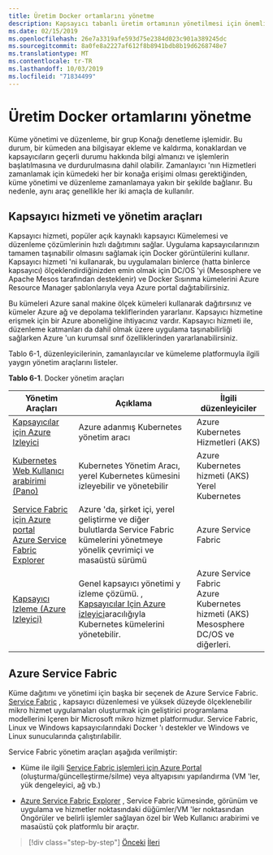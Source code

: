 ```yaml
---
title: Üretim Docker ortamlarını yönetme
description: Kapsayıcı tabanlı üretim ortamının yönetilmesi için önemli noktaları öğrenin.
ms.date: 02/15/2019
ms.openlocfilehash: 26e7a3319afe593d75e2384d023c901a389245dc
ms.sourcegitcommit: 8a0fe8a2227af612f8b8941bdb8b19d6268748e7
ms.translationtype: MT
ms.contentlocale: tr-TR
ms.lasthandoff: 10/03/2019
ms.locfileid: "71834499"
---
```

# <a name="manage-production-docker-environments"></a>Üretim Docker ortamlarını yönetme

Küme yönetimi ve düzenleme, bir grup Konağı denetleme işlemidir. Bu durum, bir kümeden ana bilgisayar ekleme ve kaldırma, konaklardan ve kapsayıcıların geçerli durumu hakkında bilgi almanızı ve işlemlerin başlatılmasına ve durdurulmasına dahil olabilir. Zamanlayıcı 'nın Hizmetleri zamanlamak için kümedeki her bir konağa erişimi olması gerektiğinden, küme yönetimi ve düzenleme zamanlamaya yakın bir şekilde bağlanır. Bu nedenle, aynı araç genellikle her iki amaçla de kullanılır.

## <a name="container-service-and-management-tools"></a>Kapsayıcı hizmeti ve yönetim araçları

Kapsayıcı hizmeti, popüler açık kaynaklı kapsayıcı Kümelemesi ve düzenleme çözümlerinin hızlı dağıtımını sağlar. Uygulama kapsayıcılarınızın tamamen taşınabilir olmasını sağlamak için Docker görüntülerini kullanır. Kapsayıcı hizmeti 'ni kullanarak, bu uygulamaları binlerce (hatta binlerce kapsayıcı) ölçeklendirdiğinizden emin olmak için DC/OS 'yi (Mesosphere ve Apache Mesos tarafından desteklenir) ve Docker Sısınma kümelerini Azure Resource Manager şablonlarıyla veya Azure portal dağıtabilirsiniz.

Bu kümeleri Azure sanal makine ölçek kümeleri kullanarak dağıtırsınız ve kümeler Azure ağ ve depolama tekliflerinden yararlanır. Kapsayıcı hizmetine erişmek için bir Azure aboneliğine ihtiyacınız vardır. Kapsayıcı hizmeti ile, düzenleme katmanları da dahil olmak üzere uygulama taşınabilirliği sağlarken Azure 'un kurumsal sınıf özelliklerinden yararlanabilirsiniz.

Tablo 6-1, düzenleyicilerinin, zamanlayıcılar ve kümeleme platformuyla ilgili yaygın yönetim araçlarını listeler.

**Tablo 6-1**. Docker yönetim araçları

| Yönetim Araçları | Açıklama | İlgili düzenleyiciler |
|------------------|-------------|-----------------------|
| [Kapsayıcılar için Azure Izleyici](https://docs.microsoft.com/azure/monitoring/monitoring-container-insights-overview) | Azure adanmış Kubernetes yönetim aracı | Azure Kubernetes Hizmetleri (AKS) |
| [Kubernetes Web Kullanıcı arabirimi (Pano)](https://kubernetes.io/docs/tasks/access-application-cluster/web-ui-dashboard/) | Kubernetes Yönetim Aracı, yerel Kubernetes kümesini izleyebilir ve yönetebilir | Azure Kubernetes hizmeti (AKS)<br/>Yerel Kubernetes |
| [Service Fabric için Azure portal](https://docs.microsoft.com/azure/service-fabric/service-fabric-cluster-creation-via-portal)<br/>[Azure Service Fabric Explorer](https://docs.microsoft.com/azure/service-fabric/service-fabric-visualizing-your-cluster) | Azure 'da, şirket içi, yerel geliştirme ve diğer bulutlarda Service Fabric kümelerini yönetmeye yönelik çevrimiçi ve masaüstü sürümü | Azure Service Fabric |
| [Kapsayıcı Izleme (Azure Izleyici)](https://docs.microsoft.com/azure/azure-monitor/insights/containers) | Genel kapsayıcı yönetimi y izleme çözümü. , [Kapsayıcılar Için Azure izleyici](https://docs.microsoft.com/azure/monitoring/monitoring-container-insights-overview)aracılığıyla Kubernetes kümelerini yönetebilir. | Azure Service Fabric<br/>Azure Kubernetes hizmeti (AKS)<br/>Mesosphere DC/OS ve diğerleri. |

## <a name="azure-service-fabric"></a>Azure Service Fabric

Küme dağıtımı ve yönetimi için başka bir seçenek de Azure Service Fabric. [Service Fabric](https://azure.microsoft.com/services/service-fabric/) , kapsayıcı düzenlemesi ve yüksek düzeyde ölçeklenebilir mikro hizmet uygulamaları oluşturmak için geliştirici programlama modellerini Içeren bir Microsoft mikro hizmet platformudur. Service Fabric, Linux ve Windows kapsayıcılarındaki Docker 'ı destekler ve Windows ve Linux sunucularında çalıştırılabilir.

Service Fabric yönetim araçları aşağıda verilmiştir:

- Küme ile ilgili [Service Fabric işlemleri için Azure Portal](https://docs.microsoft.com/azure/service-fabric/service-fabric-cluster-creation-via-portal) (oluşturma/güncelleştirme/silme) veya altyapısını yapılandırma (VM 'ler, yük dengeleyici, ağ vb.)

- [Azure Service Fabric Explorer](https://docs.microsoft.com/azure/service-fabric/service-fabric-visualizing-your-cluster) , Service Fabric kümesinde, görünüm ve uygulama ve hizmetler noktasındaki düğümler/VM 'ler noktasından Öngörüler ve belirli işlemler sağlayan özel bir Web Kullanıcı arabirimi ve masaüstü çok platformlu bir araçtır.

>[!div class="step-by-step"]
>[Önceki](run-microservices-based-applications-in-production.md)
>[İleri](monitor-containerized-application-services.md)

